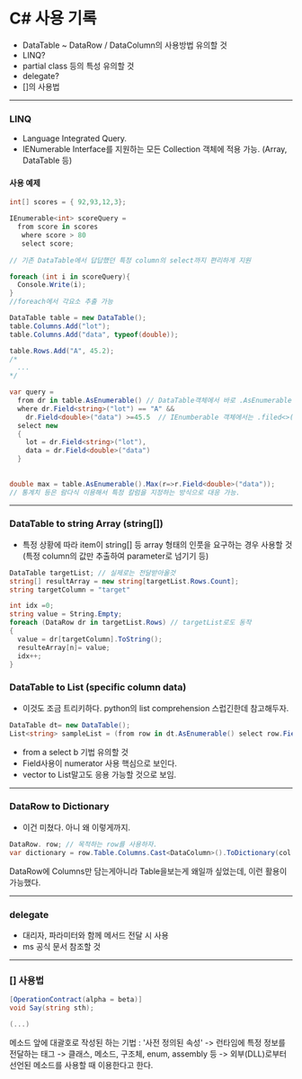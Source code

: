 # C# 사용 기록

- DataTable ~ DataRow / DataColumn의 사용방법 유의할 것
- LINQ?
- partial class 등의 특성 유의할 것
- delegate?
- []의 사용법

---

### LINQ
- Language Integrated Query.
- IENumerable Interface를 지원하는 모든 Collection 객체에 적용 가능. (Array, DataTable 등)


#### 사용 예제
```c#
int[] scores = { 92,93,12,3};

IEnumerable<int> scoreQuery = 
  from score in scores
   where score > 80
   select score;
   
// 기존 DataTable에서 답답했던 특정 column의 select까지 편리하게 지원

foreach (int i in scoreQuery){
  Console.Write(i);
}
//foreach에서 각요소 추출 가능
```

```c#
DataTable table = new DataTable();
table.Columns.Add("lot");
table.Columns.Add("data", typeof(double));

table.Rows.Add("A", 45.2);
/*
  ... 
*/

var query = 
  from dr in table.AsEnumerable() // DataTable객체에서 바로 .AsEnumerable()로 변환 유의
  where dr.Field<string>("lot") == "A" &&
    dr.Field<double>("data") >=45.5  // IEnumberable 객체에서는 .filed<>()로 직접 항을 지정하여 조건 적용 가능
  select new
  {
    lot = dr.Field<string>("lot"),
    data = dr.Field<double>("data")
  }
  
  
double max = table.AsEnumerable().Max(r=>r.Field<double>("data"));
// 통계치 등은 람다식 이용해서 특정 칼럼을 지정하는 방식으로 대응 가능.
```

--- 
### DataTable to string Array (string[])
- 특정 상황에 따라 item이 string[] 등 array 형태의 인풋을 요구하는 경우 사용할 것 (특정 column의 값만 추출하여 parameter로 넘기기 등)

```c#
DataTable targetList; // 실제로는 전달받아올것
string[] resultArray = new string[targetList.Rows.Count];
string targetColumn = "target"

int idx =0;
string value = String.Empty;
foreach (DataRow dr in targetList.Rows) // targetList로도 동작
{
  value = dr[targetColumn].ToString();
  resulteArray[n]= value;
  idx++;
}
```

### DataTable to List (specific column data) 
- 이것도 조금 트리키하다. python의 list comprehension 스럽긴한데 참고해두자.

```c#
DataTable dt= new DataTable();
List<string> sampleList = (from row in dt.AsEnumerable() select row.Field<string>("COL_NAME")).ToList();


```
- from a select b 기법 유의할 것
- Field사용이 numerator 사용 핵심으로 보인다.
- vector to List말고도 응용 가능할 것으로 보임.

---

### DataRow to Dictionary 
- 이건 미쳤다. 아니 왜 이렇게까지.

```c#
DataRow. row; // 목적하는 row를 사용하자.
var dictionary = row.Table.Columns.Cast<DataColumn>().ToDictionary(col => col.ColumnName, col=>row[col.ColumnName]);

```
DataRow에 Columns만 담는게아니라 Table을보는게 왜일까 싶었는데, 이런 활용이 가능했다.




---

### delegate
- 대리자, 파라미터와 함께 메서드 전달 시 사용
- ms 공식 문서 참조할 것


---

### [] 사용법

```c#
[OperationContract(alpha = beta)]
void Say(string sth);

(...)
```
메소드 앞에 대괄호로 작성된 하는 기법 : '사전 정의된 속성'
-> 런타임에 특정 정보를 전달하는 태그
-> 클래스, 메소드, 구조체, enum, assembly 등
-> 외부(DLL)로부터 선언된 메소드를 사용할 때 이용한다고 한다.
